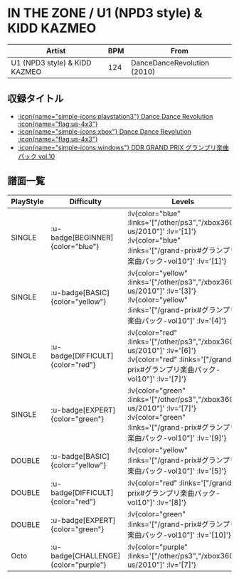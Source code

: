 # IN THE ZONE / U1 (NPD3 style) & KIDD KAZMEO

|Artist|BPM|From|
|------|---|----|
|U1 (NPD3 style) & KIDD KAZMEO|124|DanceDanceRevolution (2010)|

## 収録タイトル

- [ :icon{name="simple-icons:playstation3"} Dance Dance Revolution :icon{name="flag:us-4x3"} ](/other/ps3)
- [ :icon{name="simple-icons:xbox"} Dance Dance Revolution :icon{name="flag:us-4x3"} ](/xbox360-us/2010)
- [ :icon{name="simple-icons:windows"} DDR GRAND PRIX グランプリ楽曲パック vol.10](/grand-prix#グランプリ楽曲パック-vol10)

## 譜面一覧

|PlayStyle|Difficulty|Levels|Notes|Movie|
|---------|----------|------|-----|-----|
|SINGLE| :u-badge[BEGINNER]{color="blue"} | :lv{color="blue" :links='["/other/ps3","/xbox360-us/2010"]' :lv='[1]'}  :lv{color="blue" :links='["/grand-prix#グランプリ楽曲パック-vol10"]' :lv='[1]'} |53/4||
|SINGLE| :u-badge[BASIC]{color="yellow"} | :lv{color="yellow" :links='["/other/ps3","/xbox360-us/2010"]' :lv='[3]'}  :lv{color="yellow" :links='["/grand-prix#グランプリ楽曲パック-vol10"]' :lv='[4]'} |83/6||
|SINGLE| :u-badge[DIFFICULT]{color="red"} | :lv{color="red" :links='["/other/ps3","/xbox360-us/2010"]' :lv='[6]'}  :lv{color="red" :links='["/grand-prix#グランプリ楽曲パック-vol10"]' :lv='[7]'} |181/10||
|SINGLE| :u-badge[EXPERT]{color="green"} | :lv{color="green" :links='["/other/ps3","/xbox360-us/2010"]' :lv='[7]'}  :lv{color="green" :links='["/grand-prix#グランプリ楽曲パック-vol10"]' :lv='[9]'} |240/16||
|DOUBLE| :u-badge[BASIC]{color="yellow"} | :lv{color="yellow" :links='["/grand-prix#グランプリ楽曲パック-vol10"]' :lv='[5]'} |147/15||
|DOUBLE| :u-badge[DIFFICULT]{color="red"} | :lv{color="red" :links='["/grand-prix#グランプリ楽曲パック-vol10"]' :lv='[8]'} |192/19||
|DOUBLE| :u-badge[EXPERT]{color="green"} | :lv{color="green" :links='["/grand-prix#グランプリ楽曲パック-vol10"]' :lv='[10]'} |244/5||
|Octo| :u-badge[CHALLENGE]{color="purple"} | :lv{color="purple" :links='["/other/ps3","/xbox360-us/2010"]' :lv='[7]'} |||
